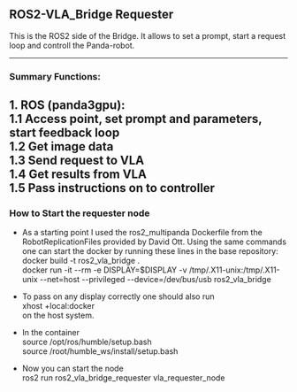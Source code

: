 ## ROS2-VLA_Bridge Requester
This is the ROS2 side of the Bridge. It allows to set a prompt, start a request loop and controll the Panda-robot.

---

### Summary Functions:

**1. ROS (panda3gpu):**  
1.1 Access point, set prompt and parameters, start feedback loop  
1.2 Get image data  
1.3 Send request to VLA  
1.4 Get results from VLA  
1.5 Pass instructions on to controller
---

### How to Start the requester node

* As a starting point I used the ros2_multipanda Dockerfile from the RobotReplicationFiles provided by David Ott. Using the same commands one can start the docker by running these lines in the base repository:  
docker build -t ros2_vla_bridge .  
docker run -it --rm -e DISPLAY=$DISPLAY -v /tmp/.X11-unix:/tmp/.X11-unix --net=host --privileged --device=/dev/bus/usb ros2_vla_bridge  

* To pass on any display correctly one should also run  
xhost +local:docker  
on the host system.

* In the container  
source /opt/ros/humble/setup.bash  
source /root/humble_ws/install/setup.bash

* Now you can start the node  
ros2 run ros2_vla_bridge_requester vla_requester_node

